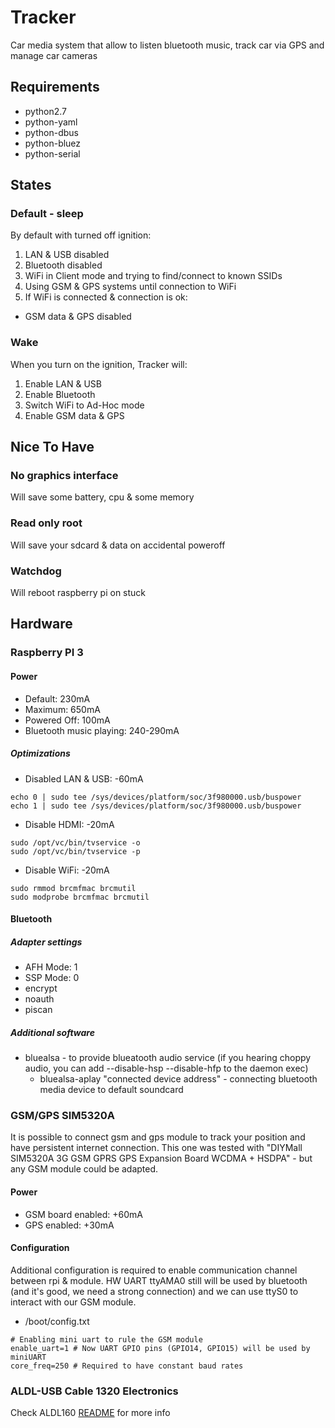 Tracker
=======

Car media system that allow to listen bluetooth music, track car via GPS and manage car cameras

Requirements
------------
* python2.7
* python-yaml
* python-dbus
* python-bluez
* python-serial

States
------

### Default - sleep

By default with turned off ignition:

1. LAN & USB disabled
2. Bluetooth disabled
3. WiFi in Client mode and trying to find/connect to known SSIDs
4. Using GSM & GPS systems until connection to WiFi
4. If WiFi is connected & connection is ok:
  * GSM data & GPS disabled

### Wake

When you turn on the ignition, Tracker will:

1. Enable LAN & USB
2. Enable Bluetooth
3. Switch WiFi to Ad-Hoc mode
4. Enable GSM data & GPS

Nice To Have
------------

### No graphics interface

Will save some battery, cpu & some memory

### Read only root

Will save your sdcard & data on accidental poweroff

### Watchdog

Will reboot raspberry pi on stuck

Hardware
--------

### Raspberry PI 3

#### Power

* Default: 230mA
* Maximum: 650mA
* Powered Off: 100mA
* Bluetooth music playing: 240-290mA

##### Optimizations

* Disabled LAN & USB: -60mA
```
echo 0 | sudo tee /sys/devices/platform/soc/3f980000.usb/buspower
echo 1 | sudo tee /sys/devices/platform/soc/3f980000.usb/buspower
```

* Disable HDMI: -20mA
```
sudo /opt/vc/bin/tvservice -o
sudo /opt/vc/bin/tvservice -p
```

* Disable WiFi: -20mA
```
sudo rmmod brcmfmac brcmutil
sudo modprobe brcmfmac brcmutil
```

#### Bluetooth

##### Adapter settings

* AFH Mode: 1
* SSP Mode: 0
* encrypt
* noauth
* piscan

##### Additional software

* bluealsa - to provide blueatooth audio service (if you hearing choppy audio, you can add --disable-hsp --disable-hfp to the daemon exec)
  * bluealsa-aplay "connected device address" - connecting bluetooth media device to default soundcard

### GSM/GPS SIM5320A

It is possible to connect gsm and gps module to track your position and have persistent internet connection.
This one was tested with "DIYMall SIM5320A 3G GSM GPRS GPS Expansion Board WCDMA + HSDPA" - but any GSM module could be adapted.

#### Power

* GSM board enabled: +60mA
* GPS enabled: +30mA

#### Configuration

Additional configuration is required to enable communication channel between rpi & module.
HW UART ttyAMA0 still will be used by bluetooth (and it's good, we need a strong connection) and we can use ttyS0 to interact with our GSM module.

* /boot/config.txt
```
# Enabling mini uart to rule the GSM module
enable_uart=1 # Now UART GPIO pins (GPIO14, GPIO15) will be used by miniUART
core_freq=250 # Required to have constant baud rates
```

### ALDL-USB Cable 1320 Electronics

Check ALDL160 [README](doc/ALDL_160baud/README.md) for more info

